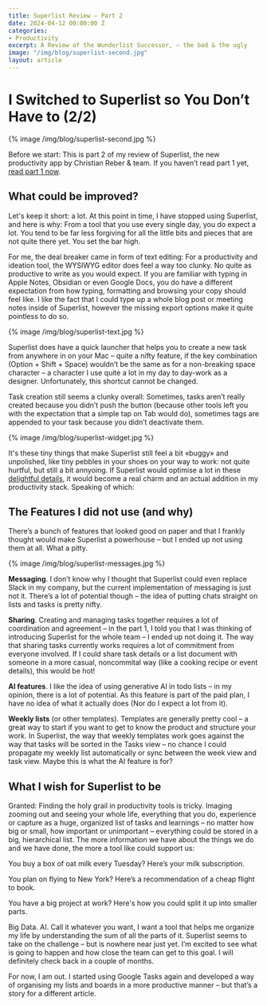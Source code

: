 ```yaml
---
title: Superlist Review – Part 2
date: 2024-04-12 00:00:00 Z
categories:
- Productivity
excerpt: A Review of the Wunderlist Successor, – the bad & the ugly
image: "/img/blog/superlist-second.jpg"
layout: article
---
```


# I Switched to Superlist so You Don’t Have to (2/2)

{% image /img/blog/superlist-second.jpg %}

Before we start: This is part 2 of my review of Superlist, the new productivity app by Christian Reber & team. If you haven’t read part 1 yet, [read part 1 now](/2024/superlist-test/). 

## What could be improved?

Let's keep it short: a lot. At this point in time, I have stopped using Superlist, and here is why: From a tool that you use every single day, you do expect a lot. You tend to be far less forgiving for all the little bits and pieces that are not quite there yet. You set the bar high.

For me, the deal breaker came in form of text editing: For a productivity and ideation tool, the WYSIWYG editor does feel a way too clunky. No quite as productive to write as you would expect. If you are familiar with typing in Apple Notes, Obsidian or even Google Docs, you do have a different expectation from how typing, formatting and browsing your copy should feel like. I like the fact that I could type up a whole blog post or meeting notes inside of Superlist, however the missing export options make it quite pointless to do so.

{% image /img/blog/superlist-text.jpg %}

Superlist does have a quick launcher that helps you to create a new task from anywhere in on your Mac – quite a nifty feature, if the key combination (Option + Shift + Space) wouldn’t be the same as for a non-breaking space character – a character I use quite a lot in my day to day-work as a designer. Unfortunately, this shortcut cannot be changed.

Task creation still seems a clunky overall: Sometimes, tasks aren’t really created because you didn’t push the button (because other tools left you with the expectation that a simple tap on Tab would do), sometimes tags are appended to your task because you didn’t deactivate them. 

{% image /img/blog/superlist-widget.jpg %}

It's these tiny things that make Superlist still feel a bit «buggy» and unpolished, like tiny pebbles in your shoes on your way to work: not quite hurtful, but still a bit annyoing. If Superlist would optimise a lot in these [delightful details](/2017/details/), it would become a real charm and an actual addition in my productivity stack. Speaking of which:

## The Features I did not use (and why)

There’s a bunch of features that looked good on paper and that I frankly thought would make Superlist a powerhouse – but I ended up not using them at all. What a pitty.

{% image /img/blog/superlist-messages.jpg %}

**Messaging**. I don’t know why I thought that Superlist could even replace Slack in my company, but the current implementation of messaging is just not it. There’s a lot of potential though – the idea of putting chats straight on lists and tasks is pretty nifty.

**Sharing**. Creating and managing tasks together requires a lot of coordination and agreement – in the part 1, I told you that I was thinking of introducing Superlist for the whole team – I ended up not doing it. The way that sharing tasks currently works requires a lot of commitment from everyone involved. If I could share task details or a list document with someone in a more casual, noncommital way (like a cooking recipe or event details), this would be hot!

**AI features**. I like the idea of using generative AI in todo lists – in my opinion, there is a lot of potential. As this feature is part of the paid plan, I have no idea of what it actually does (Nor do I expect a lot from it).

**Weekly lists** (or other templates). Templates are generally pretty cool – a great way to start if you want to get to know the product and structure your work. In Superlist, the way that weekly templates work goes against the way that tasks will be sorted in the Tasks view – no chance I could propagate my weekly list automatically or sync between the week view and task view. Maybe this is what the AI feature is for?

## What I wish for Superlist to be

Granted: Finding the holy grail in productivity tools is tricky. Imaging zooming out and seeing your whole life, everything that you do, experience or capture as a huge, organized list of tasks and learnings – no matter how big or small, how important or unimportant – everything could be stored in a big, hierarchical list. The more information we have about the things we do and we have done, the more a tool like could support us:

You buy a box of oat milk every Tuesday? Here’s your milk subscription.

You plan on flying to New York? Here’s a recommendation of a cheap flight to book.

You have a big project at work? Here's how you could split it up into smaller parts.

Big Data. AI. Call it whatever you want, I want a tool that helps me organize my life by understanding the sum of all the parts of it. Superlist seems to take on the challenge – but is nowhere near just yet. I’m excited to see what is going to happen and how close the team can get to this goal. I will definitely check back in a couple of months.

For now, I am out. I started using Google Tasks again and developed a way of organising my lists and boards in a more productive manner – but that’s a story for a different article.